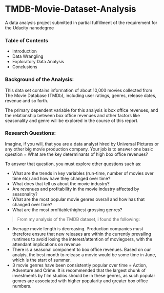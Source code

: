 # TMDB-Movie-Dataset-Analysis
A data analysis project submitted in partial fulfillment of the requirement for the Udacity nanodegree

### Table of Contents
* Introduction
* Data Wrangling
* Exploratory Data Analysis
* Conclusions

### Background of the Analysis:

This data set contains information of about 10,000 movies collected from The Movie Database (TMDb), including user ratings, genres, release dates, revenue and so forth.

The primary dependent variable for this analysis is box office revenues, and the relationship between box office revenues and other factors like seasonality and genre will be explored in the course of this report.

### Research Questions:

Imagine, if you will, that you are a data analyst hired by Universal Pictures or any other big movie production company. Your job is to answer one basic question = What are the key determinants of high box office revenues?

To answer that question, you must explore other questions such as:

* What are the trends in key variables (run-time, number of movies over time etc)  and how have they changed over time?
* What does that tell us about the movie industry?
* Are revenues and profitability in the movie industry affected by seasonality?
* What are the most popular movie genres overall and how has that changed over time?
* What are the most profitable/highest grossing genres?

> From my analysis of the TMDB dataset, i found the following:

* Average movie length is decreasing. Production companies must therefore ensure that new releases are within the currently prevailing runtimes to avoid losing the interest/attention of moviegoers, with the attendant implications on revenue
* There is a seasonal component to box office revenues. Based on our analyis, the best month to release a movie would be some time in June, which is the start of summer.
* 3 movie genres have been consistently popular over time = Action, Adventure and Crime. It is recommended that the largest chunk of investments by film studios should be in these genres, as such popular genres are associated with higher popularity and greater box office numbers.
